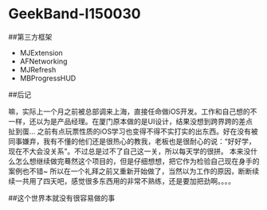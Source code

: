 # GeekBand-I150030
##第三方框架

* MJExtension
* AFNetworking
* MJRefresh
* MBProgressHUD

##后记

嘛，实际上一个月之前被总部调来上海，直接任命做iOS开发。工作和自己想的不一样，还以为是产品经理。在厦门原本做的是UI设计，结果没想到跨界跨的差点扯到蛋... 之前有点玩票性质的iOS学习也变得不得不实打实的出东西。好在没有被同事嫌弃，我有不懂的他们还是很热心的教我，老板也是很耐心的说：“好好学，现在不大会没关系”。不过总是过不了自己这一关，所以每天学的很拼。
本来没什么怎么想继续做完蓦然这个项目的，但是仔细想想，把它作为检验自己现在身手的案例也不错~ 所以在一个礼拜之前又重新开始做了，当然以为工作的原因，断断续续一共用了四天吧，感觉很多东西用的非常不熟练，还是要加把劲啊。。。。

##这个世界本就没有很容易做的事